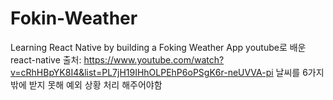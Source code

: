 # Fokin-Weather
Learning React Native by building a Foking Weather App
youtube로 배운 react-native
출처: https://www.youtube.com/watch?v=cRhHBpYK8I4&list=PL7jH19IHhOLPEhP6oPSgK6r-neUVVA-pi
날씨를 6가지 밖에 받지 못해 예외 상황 처리 해주어야함
